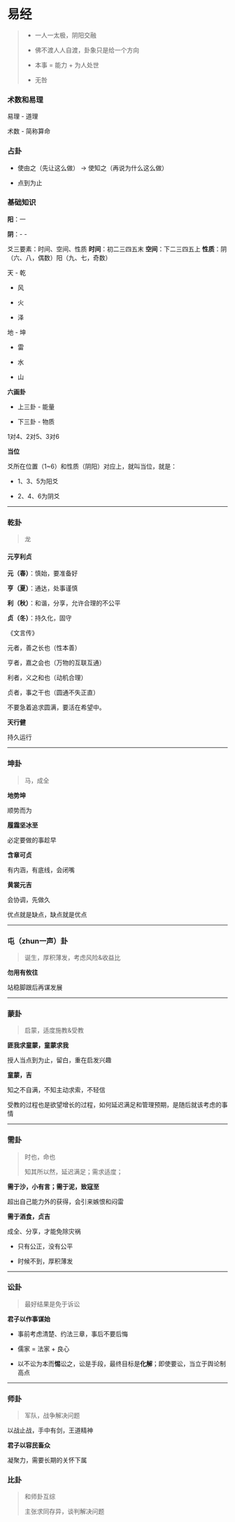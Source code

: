 # 易经

> - 一人一太极，阴阳交融
> 
> - 佛不渡人人自渡，卦象只是给一个方向
> 
> - 本事 = 能力 + 为人处世
> 
> - 无咎

### 术数和易理

易理 - 道理

术数 - 简称算命

### 占卦

- 使由之（先让这么做） -> 使知之（再说为什么这么做）

- 点到为止

### 基础知识

**阳**：一

**阴**：- -

爻三要素：时间、空间、性质
**时间**：初二三四五末
**空间**：下二三四五上
**性质**：阴（六、八，偶数）阳（九、七，奇数）

天 - 乾

- 风

- 火

- 泽

地 - 坤

- 雷

- 水

- 山

**六画卦**

- 上三卦 - 能量

- 下三卦 - 物质

1对4、2对5、3对6

**当位**

爻所在位置（1~6）和性质（阴阳）对应上，就叫当位，就是：

- 1、3、5为阳爻

- 2、4、6为阴爻

---

### 

### 乾卦

> 龙

#### 元亨利贞

**元（春）**：慎始，要准备好

**亨（夏）**：通达，处事谨慎

**利（秋）**：和谐，分享，允许合理的不公平

**贞（冬）**：持久化，固守

《文言传》

元者，善之长也（性本善）

亨者，嘉之会也（万物的互联互通）

利者，义之和也（动机合理）

贞者，事之干也（圆通不失正直）

不要急着追求圆满，要活在希望中。

**天行健**

持久运行

---

### 坤卦

> 马，成全

**地势坤**

顺势而为

**履霜坚冰至**

必定要做的事趁早

**含章可贞**

有内涵，有底线，会闭嘴

**黄裳元吉**

会协调，先做久

优点就是缺点，缺点就是优点

---

### 屯（zhun一声）卦

> 诞生，厚积薄发，考虑风险&收益比

**勿用有攸往**

站稳脚跟后再谋发展

---

### 蒙卦

> 启蒙，适度施教&受教

**匪我求童蒙，童蒙求我**

授人当点到为止，留白，重在启发兴趣

**童蒙，吉**

知之不自满，不知主动求索，不轻信

受教的过程也是欲望增长的过程，如何延迟满足和管理预期，是随后就该考虑的事情

---

### 需卦

> 时也，命也
> 
> 知其所以然，延迟满足；需求适度；

**需于沙，小有言；需于泥，致寇至**

超出自己能力外的获得，会引来嫉恨和闷雷

**需于酒食，贞吉**

成全、分享，才能免除灾祸



- 只有公正，没有公平

- 时候不到，厚积薄发



---

### 讼卦

> 最好结果是免于诉讼



**君子以作事谋始**

- 事前考虑清楚、约法三章，事后不要后悔

- 儒家 = 法家 + 良心

- 以不讼为本而**惕**讼之，讼是手段，最终目标是**化解**；即使要讼，当立于舆论制高点



---



### 师卦

> 军队，战争解决问题

以战止战，手中有剑，王道精神



**君子以容民畜众**

凝聚力，需要长期的关怀下属



### 比卦

> 和师卦互综
> 
> 主张求同存异，谈判解决问题
